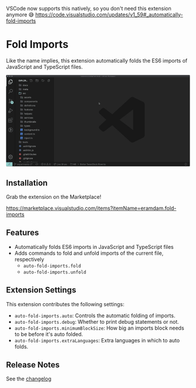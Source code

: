 VSCode now supports this natively, so you don't need this extension anymore 😅
https://code.visualstudio.com/updates/v1_59#_automatically-fold-imports

# Fold Imports

Like the name implies, this extension automatically folds the ES6 imports of JavaScript and TypeScript files.

![](https://raw.githubusercontent.com/eramdam/fold-imports/master/demo.gif?token=AAKYHBHC6TZTQ34PLWV4EOK6YNQFA)

## Installation

Grab the extension on the Marketplace!

https://marketplace.visualstudio.com/items?itemName=eramdam.fold-imports

## Features

- Automatically folds ES6 imports in JavaScript and TypeScript files
- Adds commands to fold and unfold imports of the current file, respectively
  - `auto-fold-imports.fold`
  - `auto-fold-imports.unfold`

## Extension Settings

This extension contributes the following settings:

- `auto-fold-imports.auto`: Controls the automatic folding of imports.
- `auto-fold-imports.debug`: Whether to print debug statements or not.
- `auto-fold-imports.minimumBlockSize`: How big an imports block needs to be before it's auto folded.
- `auto-fold-imports.extraLanguages`: Extra languages in which to auto folds.

## Release Notes

See the [changelog](CHANGELOG.md)
